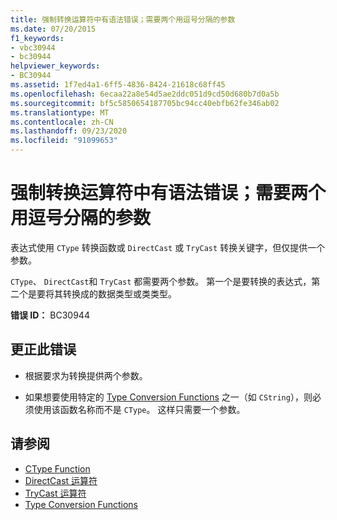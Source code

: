 ```yaml
---
title: 强制转换运算符中有语法错误；需要两个用逗号分隔的参数
ms.date: 07/20/2015
f1_keywords:
- vbc30944
- bc30944
helpviewer_keywords:
- BC30944
ms.assetid: 1f7ed4a1-6ff5-4836-8424-21618c68ff45
ms.openlocfilehash: 6ecaa22a8e54d5ae2ddc051d9cd50d680b7d0a5b
ms.sourcegitcommit: bf5c5850654187705bc94cc40ebfb62fe346ab02
ms.translationtype: MT
ms.contentlocale: zh-CN
ms.lasthandoff: 09/23/2020
ms.locfileid: "91099653"
---
```

# <a name="syntax-error-in-cast-operator-two-arguments-separated-by-comma-are-required"></a>强制转换运算符中有语法错误；需要两个用逗号分隔的参数

表达式使用 `CType` 转换函数或 `DirectCast` 或 `TryCast` 转换关键字，但仅提供一个参数。  
  
 `CType`、 `DirectCast`和 `TryCast` 都需要两个参数。 第一个是要转换的表达式，第二个是要将其转换成的数据类型或类类型。  
  
 **错误 ID：** BC30944  
  
## <a name="to-correct-this-error"></a>更正此错误  
  
- 根据要求为转换提供两个参数。  
  
- 如果想要使用特定的 [Type Conversion Functions](../language-reference/functions/type-conversion-functions.md) 之一（如 `CString`），则必须使用该函数名称而不是 `CType`。 这样只需要一个参数。  
  
## <a name="see-also"></a>请参阅

- [CType Function](../language-reference/functions/ctype-function.md)
- [DirectCast 运算符](../language-reference/operators/directcast-operator.md)
- [TryCast 运算符](../language-reference/operators/trycast-operator.md)
- [Type Conversion Functions](../language-reference/functions/type-conversion-functions.md)

